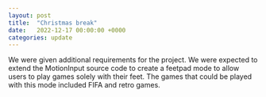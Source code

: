 ```yaml
---
layout: post
title:  "Christmas break"
date:   2022-12-17 00:00:00 +0000
categories: update
---
```

We were given additional requirements for the project. We were expected to extend the MotionInput source code to create a feetpad mode to allow users to play games solely with their feet. The games that could be played with this mode included FIFA and retro games. 